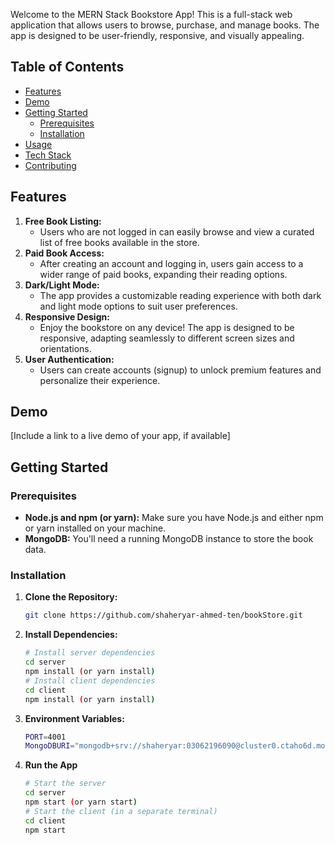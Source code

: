 
Welcome to the MERN Stack Bookstore App! This is a full-stack web application that allows users to browse, purchase, and manage books.  The app is designed to be user-friendly, responsive, and visually appealing.

## Table of Contents

- [Features](#features)
- [Demo](#demo)
- [Getting Started](#getting-started)
    - [Prerequisites](#prerequisites)
    - [Installation](#installation)
- [Usage](#usage)
- [Tech Stack](#tech-stack)
- [Contributing](#contributing)

## Features

1. **Free Book Listing:**  
   - Users who are not logged in can easily browse and view a curated list of free books available in the store.
2. **Paid Book Access:**
   - After creating an account and logging in, users gain access to a wider range of paid books, expanding their reading options.
3. **Dark/Light Mode:**
   - The app provides a customizable reading experience with both dark and light mode options to suit user preferences.
4. **Responsive Design:**
   - Enjoy the bookstore on any device! The app is designed to be responsive, adapting seamlessly to different screen sizes and orientations.
5. **User Authentication:**
   - Users can create accounts (signup) to unlock premium features and personalize their experience.

## Demo
[Include a link to a live demo of your app, if available]

## Getting Started

### Prerequisites

- **Node.js and npm (or yarn):** Make sure you have Node.js and either npm or yarn installed on your machine.
- **MongoDB:** You'll need a running MongoDB instance to store the book data.

### Installation

1. **Clone the Repository:**
   ```bash
   git clone https://github.com/shaheryar-ahmed-ten/bookStore.git

2. **Install Dependencies:**
    ```bash
    # Install server dependencies
    cd server
    npm install (or yarn install)
    # Install client dependencies
    cd client
    npm install (or yarn install)

3. **Environment Variables:**
    ```bash
    PORT=4001
    MongoDBURI="mongodb+srv://shaheryar:03062196090@cluster0.ctaho6d.mongodb.net/bookStore"

4. **Run the App**
    ```bash
    # Start the server
    cd server
    npm start (or yarn start)
    # Start the client (in a separate terminal)
    cd client
    npm start
